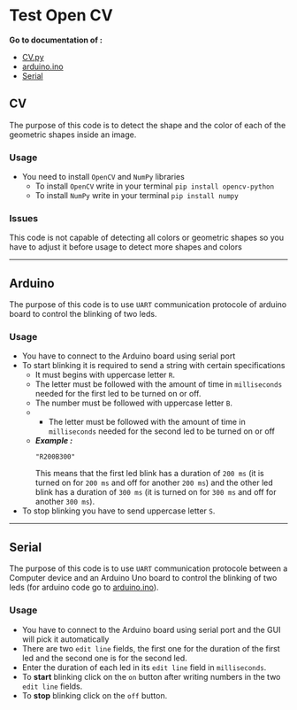 
# Test Open CV

**Go to documentation of :**
- [CV.py](#cv)
- [arduino.ino](#arduino)
- [Serial](#serial)

## CV

The purpose of this code is to detect the shape and the color of each of the geometric shapes inside an image.

### Usage
- You need to install `OpenCV` and `NumPy` libraries
    - To install `OpenCV` write in your terminal `pip install opencv-python`
    - To install `NumPy` write in your terminal `pip install numpy`

### Issues
This code is not capable of detecting all colors or geometric shapes so you have to adjust it before usage to detect more shapes and colors 

---

## Arduino

The purpose of this code is to use `UART` communication protocole of arduino board to control the blinking of two leds.

### Usage
- You have to connect to the Arduino board using serial port
- To start blinking it is required to send a string with certain specifications
    - It must begins with uppercase letter `R`.
    - The letter must be followed with the amount of time in `milliseconds` needed for the first led to be turned on or off.
    - The number must be followed with uppercase letter `B`.
    - - The letter must be followed with the amount of time in `milliseconds` needed for the second led to be turned on or off
    - ***Example :*** 
        ```
        "R200B300"
        ```
        This means that the first led blink has a duration of `200 ms` (it is turned on for `200 ms` and off for another `200 ms`) and the other led blink has a duration of `300 ms` (it is turned on for `300 ms` and off for another `300 ms`).
- To stop blinking you have to send uppercase letter `S`.

---

## Serial

The purpose of this code is to use `UART` communication protocole between a Computer device and an Arduino Uno board to control the blinking of two leds (for arduino code go to [arduino.ino](#arduino)).

### Usage
- You have to connect to the Arduino board using serial port and the GUI will pick it automatically
- There are two `edit line` fields, the first one for the duration of the first led and the second one is for the second led.
- Enter the duration of each led in its `edit line` field in `milliseconds`.
- To **start** blinking click on the `on` button after writing numbers in the two `edit line` fields.
- To **stop** blinking click on the `off` button.